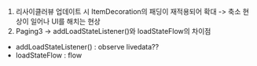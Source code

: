 1. 리사이클러뷰 업데이트 시 ItemDecoration의 패딩이 재적용되어 확대 -> 축소 현상이 일어나 UI를 해치는 현상
2. Paging3 -> addLoadStateListener()와 loadStateFlow의 차이점
 - addLoadStateListener() : observe livedata??
 - loadStateFlow : flow
